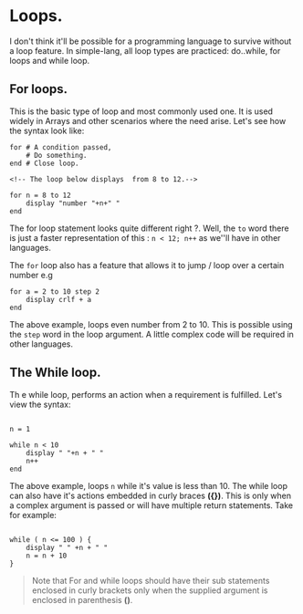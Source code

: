 # Loops.
I don't think it'll be possible for a programming language to survive without a loop feature. In simple-lang, all loop types are practiced: do..while, for loops and while loop.
## For loops.
This is the basic type of loop and most commonly used one. It is used widely in Arrays and other scenarios where the need arise. Let's see how the syntax look like:

```
for # A condition passed,
    # Do something. 
end # Close loop.

<!-- The loop below displays  from 8 to 12.-->

for n = 8 to 12 
	display "number "+n+" "
end

```
The for loop statement looks quite different right ?. Well, the `to` word there is just a faster representation of this : `n < 12; n++` as we''ll have in other languages.

The `for` loop also has a feature that allows it to  jump / loop over a certain number e.g

```
for a = 2 to 10 step 2
	display crlf + a
end
```

The above example, loops even number from 2 to 10. This is possible using the `step` word in the loop argument. A little complex code will be required in other languages.

## The While loop.
Th e while loop, performs an action when a requirement is fulfilled. Let's view the syntax:
``` While loop

n = 1

while n < 10  
	display " "+n + " "
	n++
end

```
The above example, loops `n` while it's value is less than 10. The while loop can also have it's actions embedded in curly braces __({})__. This is only when a complex argument is passed or will have multiple return statements. Take for example:
```

while ( n <= 100 ) {
	display " " +n + " "
	n = n + 10
}

```
> Note that For and while loops should have their sub statements enclosed in curly brackets only when the supplied argument is enclosed in parenthesis __()__.
